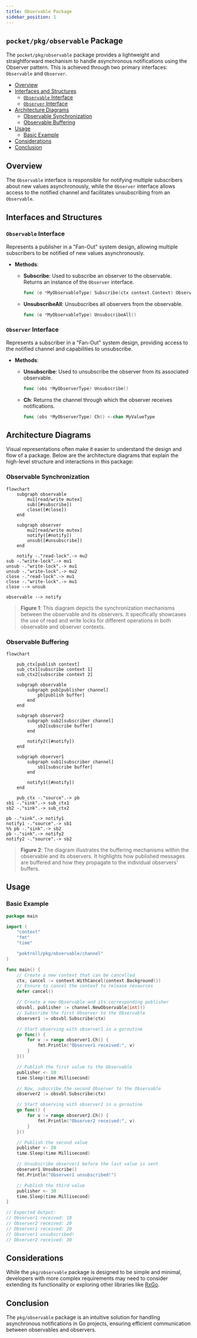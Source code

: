 ```yaml
---
title: Observable Package
sidebar_position: 1
---
```


## `pocket/pkg/observable` Package <!-- omit in toc -->

The `pocket/pkg/observable` package provides a lightweight and straightforward mechanism to handle asynchronous notifications using the Observer pattern. This is achieved through two primary interfaces: `Observable` and `Observer`.

- [Overview](#overview)
- [Interfaces and Structures](#interfaces-and-structures)
  - [`Observable` Interface](#observable-interface)
  - [`Observer` Interface](#observer-interface)
- [Architecture Diagrams](#architecture-diagrams)
  - [Observable Synchronization](#observable-synchronization)
  - [Observable Buffering](#observable-buffering)
- [Usage](#usage)
  - [Basic Example](#basic-example)
- [Considerations](#considerations)
- [Conclusion](#conclusion)

## Overview

The `Observable` interface is responsible for notifying multiple subscribers about new values asynchronously, while the `Observer` interface allows access to the notified channel and facilitates unsubscribing from an `Observable`.

## Interfaces and Structures

### `Observable` Interface

Represents a publisher in a "Fan-Out" system design, allowing multiple subscribers to be notified of new values asynchronously.

- **Methods**:

  - **Subscribe**: Used to subscribe an observer to the observable. Returns an instance of the `Observer` interface.

    ```go
    func (o *MyObservableType) Subscribe(ctx context.Context) Observer[MyValueType]
    ```

  - **UnsubscribeAll**: Unsubscribes all observers from the observable.

    ```go
    func (o *MyObservableType) UnsubscribeAll()
    ```

### `Observer` Interface

Represents a subscriber in a "Fan-Out" system design, providing access to the notified channel and capabilities to unsubscribe.

- **Methods**:

  - **Unsubscribe**: Used to unsubscribe the observer from its associated observable.

    ```go
    func (obs *MyObserverType) Unsubscribe()
    ```

  - **Ch**: Returns the channel through which the observer receives notifications.

    ```go
    func (obs *MyObserverType) Ch() <-chan MyValueType
    ```

## Architecture Diagrams

Visual representations often make it easier to understand the design and flow of a package. Below are the architecture diagrams that explain the high-level structure and interactions in this package:

### Observable Synchronization

```mermaid
flowchart
    subgraph observable
        mu1[read/write mutex]
        sub([#subscribe])
        close([#close])
    end

    subgraph observer
        mu2[read/write mutex]
        notify([#notify])
        unsub([#unsubscribe])
    end

    notify -."read-lock".-> mu2
sub -."write-lock".-> mu1
unsub -."write-lock".-> mu1
unsub -."write-lock".-> mu2
close -."read-lock".-> mu1
close -."write-lock".-> mu1
close --> unsub

observable --> notify
```

> **Figure 1**: This diagram depicts the synchronization mechanisms between the observable and its observers. It specifically showcases the use of read and write locks for different operations in both observable and observer contexts.

### Observable Buffering

```mermaid
flowchart

    pub_ctx[publish context]
    sub_ctx1[subscribe context 1]
    sub_ctx2[subscribe context 2]

    subgraph observable
        subgraph pub[publisher channel]
            pb[publish buffer]
        end
    end

    subgraph observer2
        subgraph sub2[subscriber channel]
            sb2[subscribe buffer]
        end

        notify2([#notify])
    end

    subgraph observer1
        subgraph sub1[subscriber channel]
            sb1[subscribe buffer]
        end

        notify1([#notify])
    end

    pub_ctx -."source".-> pb
sb1 -."sink".-> sub_ctx1
sb2 -."sink".-> sub_ctx2

pb -."sink".-> notify1
notify1 -."source".-> sb1
%% pb -."sink".-> sb2
pb -."sink".-> notify2
notify2 -."source".-> sb2
```

> **Figure 2**: The diagram illustrates the buffering mechanisms within the observable and its observers. It highlights how published messages are buffered and how they propagate to the individual observers' buffers.

## Usage

### Basic Example

```go
package main

import (
	"context"
	"fmt"
	"time"

	"poktroll/pkg/observable/channel"
)

func main() {
	// Create a new context that can be cancelled
	ctx, cancel := context.WithCancel(context.Background())
	// Ensure to cancel the context to release resources
	defer cancel()

	// Create a new Observable and its corresponding publisher
	obsvbl, publisher := channel.NewObservable[int]()
	// Subscribe the first Observer to the Observable
	observer1 := obsvbl.Subscribe(ctx)

	// Start observing with observer1 in a goroutine
	go func() {
		for v := range observer1.Ch() {
			fmt.Println("Observer1 received:", v)
		}
	}()

	// Publish the first value to the Observable
	publisher <- 10
	time.Sleep(time.Millisecond)

	// Now, subscribe the second Observer to the Observable
	observer2 := obsvbl.Subscribe(ctx)

	// Start observing with observer2 in a goroutine
	go func() {
		for v := range observer2.Ch() {
			fmt.Println("Observer2 received:", v)
		}
	}()

	// Publish the second value
	publisher <- 20
	time.Sleep(time.Millisecond)

	// Unsubscribe observer1 before the last value is sent
	observer1.Unsubscribe()
	fmt.Println("Observer1 unsubscribed!")

	// Publish the third value
	publisher <- 30
	time.Sleep(time.Millisecond)
}

// Expected Output:
// Observer1 received: 10
// Observer2 received: 20
// Observer1 received: 20
// Observer1 unsubscribed!
// Observer2 received: 30

```

## Considerations

While the `pkg/observable` package is designed to be simple and minimal, developers with more complex requirements may need to consider extending its functionality or exploring other libraries like [RxGo](https://github.com/ReactiveX/RxGo).

## Conclusion

The `pkg/observable` package is an intuitive solution for handling asynchronous notifications in Go projects, ensuring efficient communication between observables and observers.

